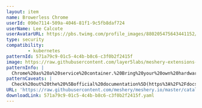 ```yaml
---
layout: item
name: Browerless Chrome
userId: 090e7114-509a-4046-81f1-9c5fb8daf724
userName: Lee Calcote
userAvatarURL: https://pbs.twimg.com/profile_images/880205475643441152/V_vhfnzb_400x400.jpg
type: security
compatibility: 
        - kubernetes
patternId: 571a79c9-01c5-4c4b-b8c6-c3f0b2f2415f
image: https://raw.githubusercontent.com/layer5labs/meshery-extensions-packages/master/action-assets/design-assets/571a79c9-01c5-4c4b-b8c6-c3f0b2f2415f-light.png,https://raw.githubusercontent.com/layer5labs/meshery-extensions-packages/master/action-assets/design-assets/571a79c9-01c5-4c4b-b8c6-c3f0b2f2415f-dark.png
patternInfo: |
  Chrome%20as%20a%20service%20container.%20Bring%20your%20own%20hardware%20or%20cloud.%0A%0AHomepage%3A%20https%3A%2F%2Fwww.browserless.io%0A%0A%23%23%20Configuration%0A%0ABrowserless%20can%20be%20configured%20via%20environment%20variables%3A%0A%0A%60%60%60yaml%0Aenv%3A%0A%20%20%20%20PREBOOT_CHROME%3A%20%22true%22%0A%60%60%60
patternCaveats: |
  Check%20out%20the%20%5Bofficial%20documentation%5D(https%3A%2F%2Fdocs.browserless.io%2Fdocs%2Fdocker.html)%20for%20the%20available%20options.%0A%0A%23%23%20Values%0A%0A%7C%20Key%20%7C%20Type%20%7C%20Default%20%7C%20Description%20%7C%0A%7C-----%7C------%7C---------%7C-------------%7C%0A%7C%20replicaCount%20%7C%20int%20%7C%20%601%60%20%7C%20Number%20of%20replicas%20(pods)%20to%20launch.%20%7C%0A%7C%20image.repository%20%7C%20string%20%7C%20%60%22browserless%2Fchrome%22%60%20%7C%20Name%20of%20the%20image%20repository%20to%20pull%20the%20container%20image%20from.%20%7C%0A%7C%20image.pullPolicy%20%7C%20string%20%7C%20%60%22IfNotPresent%22%60%20%7C%20%5BImage%20pull%20policy%5D(https%3A%2F%2Fkubernetes.io%2Fdocs%2Fconcepts%2Fcontainers%2Fimages%2F%23updating-images)%20for%20updating%20already%20existing%20images%20on%20a%20node.%20%7C%0A%7C%20image.tag%20%7C%20string%20%7C%20%60%22%22%60%20%7C%20Image%20tag%20override%20for%20the%20default%20value%20(chart%20appVersion).%20%7C%0A%7C%20imagePullSecrets%20%7C%20list%20%7C%20%60%5B%5D%60%20%7C%20Reference%20to%20one%20or%20more%20secrets%20to%20be%20used%20when%20%5Bpulling%20images%5D(https%3A%2F%2Fkubernetes.io%2Fdocs%2Ftasks%2Fconfigure-pod-container%2Fpull-image-private-registry%2F%23create-a-pod-that-uses-your-secret)%20(from%20private%20registries).%20%7C%0A%7C%20nameOverride%20%7C%20string%20%7C%20%60%22%22%60%20%7C%20A%20name%20in%20place%20of%20the%20chart%20name%20for%20%60app%3A%60%20labels.%20%7C%0A%7C%20fullnameOverride%20%7C%20string%20%7C%20%60%22%22%60%20%7C%20A%20name%20to%20substitute%20for%20the%20full%20names%20of%20resources.%20%7C%0A%7C%20volumes%20%7C%20list%20%7C%20%60%5B%5D%60%20%7C%20Additional%20storage%20%5Bvolumes%5D(https%3A%2F%2Fkubernetes.io%2Fdocs%2Fconcepts%2Fstorage%2Fvolumes%2F).%20See%20the%20%5BAPI%20reference%5D(https%3A%2F%2Fkubernetes.io%2Fdocs%2Freference%2Fkubernetes-api%2Fworkload-resources%2Fpod-v1%2F%23volumes-1)%20for%20details.%20%7C%0A%7C%20volumeMounts%20%7C%20list%20%7C%20%60%5B%5D%60%20%7C%20Additional%20%5Bvolume%20mounts%5D(https%3A%2F%2Fkubernetes.io%2Fdocs%2Ftasks%2Fconfigure-pod-container%2Fconfigure-volume-storage%2F).%20See%20the%20%5BAPI%20reference%5D(https%3A%2F%2Fkubernetes.io%2Fdocs%2Freference%2Fkubernetes-api%2Fworkload-resources%2Fpod-v1%2F%23volumes-1)%20for%20details.%20%7C%0A%7C%20envFrom%20%7C%20list%20%7C%20%60%5B%5D%60%20%7C%20Additional%20environment%20variables%20mounted%20from%20%5Bsecrets%5D(https%3A%2F%2Fkubernetes.io%2Fdocs%2Fconcepts%2Fconfiguration%2Fsecret%2F%23using-secrets-as-environment-variables)%20or%20%5Bconfig%20maps%5D(https%3A%2F%2Fkubernetes.io%2Fdocs%2Ftasks%2Fconfigure-pod-container%2Fconfigure-pod-configmap%2F%23configure-all-key-value-pairs-in-a-configmap-as-container-environment-variables).%20See%20the%20%5BAPI%20reference%5D(https%3A%2F%2Fkubernetes.io%2Fdocs%2Freference%2Fkubernetes-api%2Fworkload-resources%2Fpod-v1%2F%23environment-variables)%20for%20details.%20%7C%0A%7C%20env%20%7C%20object%20%7C%20%60%7B%7D%60%20%7C%20Additional%20environment%20variables%20passed%20directly%20to%20containers.%20See%20the%20%5BAPI%20reference%5D(https%3A%2F%2Fkubernetes.io%2Fdocs%2Freference%2Fkubernetes-api%2Fworkload-resources%2Fpod-v1%2F%23environment-variables)%20for%20details.%20%7C%0A%7C%20serviceAccount.create%20%7C%20bool%20%7C%20%60true%60%20%7C%20Enable%20service%20account%20creation.%20%7C%0A%7C%20serviceAccount.annotations%20%7C%20object%20%7C%20%60%7B%7D%60%20%7C%20Annotations%20to%20be%20added%20to%20the%20service%20account.%20%7C%0A%7C%20serviceAccount.name%20%7C%20string%20%7C%20%60%22%22%60%20%7C%20The%20name%20of%20the%20service%20account%20to%20use.%20If%20not%20set%20and%20create%20is%20true%2C%20a%20name%20is%20generated%20using%20the%20fullname%20template.%20%7C%0A%7C%20podAnnotations%20%7C%20object%20%7C%20%60%7B%7D%60%20%7C%20Annotations%20to%20be%20added%20to%20pods.%20%7C%0A%7C%20podSecurityContext%20%7C%20object%20%7C%20%60%7B%7D%60%20%7C%20Pod%20%5Bsecurity%20context%5D(https%3A%2F%2Fkubernetes.io%2Fdocs%2Ftasks%2Fconfigure-pod-container%2Fsecurity-context%2F%23set-the-security-context-for-a-pod).%20See%20the%20%5BAPI%20reference%5D(https%3A%2F%2Fkubernetes.io%2Fdocs%2Freference%2Fkubernetes-api%2Fworkload-resources%2Fpod-v1%2F%23security-context)%20for%20details.%20%7C%0A%7C%20securityContext%20%7C%20object%20%7C%20%60%7B%7D%60%20%7C%20Container%20%5Bsecurity%20context%5D(https%3A%2F%2Fkubernetes.io%2Fdocs%2Ftasks%2Fconfigure-pod-container%2Fsecurity-context%2F%23set-the-security-context-for-a-container).%20See%20the%20%5BAPI%20reference%5D(https%3A%2F%2Fkubernetes.io%2Fdocs%2Freference%2Fkubernetes-api%2Fworkload-resources%2Fpod-v1%2F%23security-context-1)%20for%20details.%20%7C%0A%7C%20service.annotations%20%7C%20object%20%7C%20%60%7B%7D%60%20%7C%20Annotations%20to%20be%20added%20to%20the%20service.%20%7C%0A%7C%20service.type%20%7C%20string%20%7C%20%60%22ClusterIP%22%60%20%7C%20Kubernetes%20%5Bservice%20type%5D(https%3A%2F%2Fkubernetes.io%2Fdocs%2Fconcepts%2Fservices-networking%2Fservice%2F%23publishing-services-service-types).%20%7C%0A%7C%20service.loadBalancerIP%20%7C%20string%20%7C%20%60nil%60%20%7C%20Only%20applies%20when%20the%20service%20type%20is%20LoadBalancer.%20Load%20balancer%20will%20get%20created%20with%20the%20IP%20specified%20in%20this%20field.%20%7C%0A%7C%20service.loadBalancerSourceRanges%20%7C%20list%20%7C%20%60%5B%5D%60%20%7C%20If%20specified%20(and%20supported%20by%20the%20cloud%20provider)%2C%20traffic%20through%20the%20load%20balancer%20will%20be%20restricted%20to%20the%20specified%20client%20IPs.%20Valid%20values%20are%20IP%20CIDR%20blocks.%20%7C%0A%7C%20service.port%20%7C%20int%20%7C%20%6080%60%20%7C%20Service%20port.%20%7C%0A%7C%20service.nodePort%20%7C%20int%20%7C%20%60nil%60%20%7C%20Service%20node%20port%20(when%20applicable).%20%7C%0A%7C%20service.externalTrafficPolicy%20%7C%20string%20%7C%20%60nil%60%20%7C%20Route%20external%20traffic%20to%20node-local%20or%20cluster-wide%20endoints.%20Useful%20for%20%5Bpreserving%20the%20client%20source%20IP%5D(https%3A%2F%2Fkubernetes.io%2Fdocs%2Ftasks%2Faccess-application-cluster%2Fcreate-external-load-balancer%2F%23preserving-the-client-source-ip).%20%7C%0A%7C%20resources%20%7C%20object%20%7C%20No%20requests%20or%20limits.%20%7C%20Container%20resource%20%5Brequests%20and%20limits%5D(https%3A%2F%2Fkubernetes.io%2Fdocs%2Fconcepts%2Fconfiguration%2Fmanage-resources-containers%2F).%20See%20the%20%5BAPI%20reference%5D(https%3A%2F%2Fkubernetes.io%2Fdocs%2Freference%2Fkubernetes-api%2Fworkload-resources%2Fpod-v1%2F%23resources)%20for%20details.%20%7C%0A%7C%20autoscaling%20%7C%20object%20%7C%20Disabled%20by%20default.%20%7C%20Autoscaling%20configuration%20(see%20%5Bvalues.yaml%5D(values.yaml)%20for%20details).%20%7C%0A%7C%20nodeSelector%20%7C%20object%20%7C%20%60%7B%7D%60%20%7C%20%5BNode%20selector%5D(https%3A%2F%2Fkubernetes.io%2Fdocs%2Fconcepts%2Fscheduling-eviction%2Fassign-pod-node%2F%23nodeselector)%20configuration.%20%7C%0A%7C%20tolerations%20%7C%20list%20%7C%20%60%5B%5D%60%20%7C%20%5BTolerations%5D(https%3A%2F%2Fkubernetes.io%2Fdocs%2Fconcepts%2Fscheduling-eviction%2Ftaint-and-toleration%2F)%20for%20node%20taints.%20See%20the%20%5BAPI%20reference%5D(https%3A%2F%2Fkubernetes.io%2Fdocs%2Freference%2Fkubernetes-api%2Fworkload-resources%2Fpod-v1%2F%23scheduling)%20for%20details.%20%7C%0A%7C%20affinity%20%7C%20object%20%7C%20%60%7B%7D%60%20%7C%20%5BAffinity%5D(https%3A%2F%2Fkubernetes.io%2Fdocs%2Fconcepts%2Fscheduling-eviction%2Fassign-pod-node%2F%23affinity-and-anti-affinity)%20configuration.%20See%20the%20%5BAPI%20reference%5D(https%3A%2F%2Fkubernetes.io%2Fdocs%2Freference%2Fkubernetes-api%2Fworkload-resources%2Fpod-v1%2F%23scheduling)%20for%20details.%20%7C
URL: 'https://raw.githubusercontent.com/meshery/meshery.io/master/catalog/571a79c9-01c5-4c4b-b8c6-c3f0b2f2415f.yaml'
downloadLink: 571a79c9-01c5-4c4b-b8c6-c3f0b2f2415f.yaml
---
```

